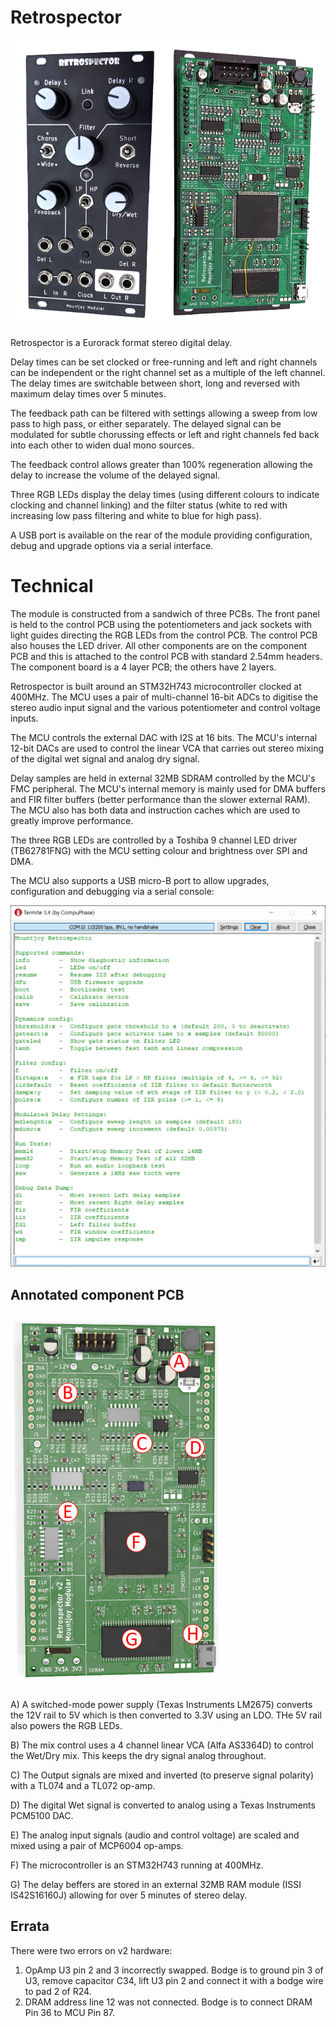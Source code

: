 # Retrospector
![Image](https://github.com/dchwebb/Retrospector/raw/master/pictures/retrospector.png "icon")

Retrospector is a Eurorack format stereo digital delay. 

Delay times can be set clocked or free-running and left and right channels can be independent or the right channel set as a multiple of the left channel. The delay times are switchable between short, long and reversed with maximum delay times over 5 minutes.

The feedback path can be filtered with settings allowing a sweep from low pass to high pass, or either separately. The delayed signal can be modulated for subtle chorussing effects or left and right channels fed back into each other to widen dual mono sources.

The feedback control allows greater than 100% regeneration allowing the delay to increase the volume of the delayed signal.

Three RGB LEDs display the delay times (using different colours to indicate clocking and channel linking) and the filter status (white to red with increasing low pass filtering and white to blue for high pass).

A USB port is available on the rear of the module providing configuration, debug and upgrade options via a serial interface.

# Technical
The module is constructed from a sandwich of three PCBs. The front panel is held to the control PCB using the potentiometers and jack sockets with light guides directing the RGB LEDs from the control PCB. The control PCB also houses the LED driver. All other components are on the component PCB and this is attached to the control PCB with standard 2.54mm headers. The component board is a 4 layer PCB; the others have 2 layers.

Retrospector is built around an STM32H743 microcontroller clocked at 400MHz. The MCU uses a pair of multi-channel 16-bit ADCs to digitise the stereo audio input signal and the various potentiometer and control voltage inputs.

The MCU controls the external DAC with I2S at 16 bits. The MCU's internal 12-bit DACs are used to control the linear VCA that carries out stereo mixing of the digital wet signal and analog dry signal.

Delay samples are held in external 32MB SDRAM controlled by the MCU's FMC peripheral. The MCU's internal memory is mainly used for DMA buffers and FIR filter buffers (better performance than the slower external RAM). The MCU also has both data and instruction caches which are used to greatly improve performance.

The three RGB LEDs are controlled by a Toshiba 9 channel LED driver (TB62781FNG) with the MCU setting colour and brightness over SPI and DMA.

The MCU also supports a USB micro-B port to allow upgrades, configuration and debugging via a serial console:

![Image](https://github.com/dchwebb/Retrospector/raw/master/pictures/serial.png "icon")


Annotated component PCB
-----------------------
![Image](https://github.com/dchwebb/Retrospector/raw/master/pictures/components.png "icon")

A) A switched-mode power supply (Texas Instruments LM2675) converts the 12V rail to 5V which is then converted to 3.3V using an LDO. THe 5V rail also powers the RGB LEDs.

B) The mix control uses a 4 channel linear VCA (Alfa AS3364D) to control the Wet/Dry mix. This keeps the dry signal analog throughout.

C) The Output signals are mixed and inverted (to preserve signal polarity) with a TL074 and a TL072 op-amp.

D) The digital Wet signal is converted to analog using a Texas Instruments PCM5100 DAC.

E) The analog input signals (audio and control voltage) are scaled and mixed using a pair of MCP6004 op-amps.

F) The microcontroller is an STM32H743 running at 400MHz.

G) The delay beffers are stored in an external 32MB RAM module (ISSI IS42S16160J) allowing for over 5 minutes of stereo delay.

Errata
------
There were two errors on v2 hardware:

1. OpAmp U3 pin 2 and 3 incorrectly swapped. Bodge is to ground pin 3 of U3, remove capacitor C34, lift U3 pin 2 and connect it with a bodge wire to pad 2 of R24.
2. DRAM address line 12 was not connected. Bodge is to connect DRAM Pin 36 to MCU Pin 87.
